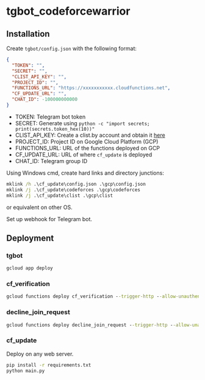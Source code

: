 # tgbot_codeforcewarrior

## Installation
Create `tgbot/config.json` with the following format:
```json
{
  "TOKEN": "",
  "SECRET": "",
  "CLIST_API_KEY": "",
  "PROJECT_ID": "",
  "FUNCTIONS_URL": "https://xxxxxxxxxxx.cloudfunctions.net",
  "CF_UPDATE_URL": "",
  "CHAT_ID": -100000000000
}
```

- TOKEN: Telegram bot token
- SECRET: Generate using `python -c "import secrets; print(secrets.token_hex(10))"`
- CLIST_API_KEY: Create a clist.by account and obtain it [here](https://clist.by/api/v2/doc/)
- PROJECT_ID: Project ID on Google Cloud Platform (GCP)
- FUNCTIONS_URL: URL of the functions deployed on GCP
- CF_UPDATE_URL: URL of where `cf_update` is deployed
- CHAT_ID: Telegram group ID

Using Windows cmd, create hard links and directory junctions:
```cmd
mklink /h .\cf_update\config.json .\gcp\config.json
mklink /j .\cf_update\codeforces .\gcp\codeforces
mklink /j .\cf_update\clist .\gcp\clist
```

or equivalent on other OS.

Set up webhook for Telegram bot.

## Deployment
### tgbot
```cmd
gcloud app deploy
```

### cf_verification
```cmd
gcloud functions deploy cf_verification --trigger-http --allow-unauthenticated --region asia-northeast1 --memory 256MB --runtime python39
```

### decline_join_request
```cmd
gcloud functions deploy decline_join_request --trigger-http --allow-unauthenticated --region asia-northeast1 --memory 256MB --runtime python39
```

### cf_update
Deploy on any web server.

```bash
pip install -r requirements.txt
python main.py
```
